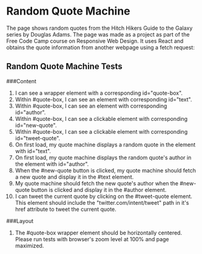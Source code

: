 # Random Quote Machine

The page shows random quotes from the Hitch Hikers Guide to the Galaxy series by Douglas Adams.
The page was made as a project as part of the Free Code Camp course on Responsive Web Design.  It uses React and obtains the quote information from another webpage using a fetch request:

## Random Quote Machine Tests

###Content

1. I can see a wrapper element with a corresponding id="quote-box".
2. Within #quote-box, I can see an element with corresponding id="text".
3. Within #quote-box, I can see an element with corresponding id="author".
4. Within #quote-box, I can see a clickable element with corresponding id="new-quote".
5. Within #quote-box, I can see a clickable <a> element with corresponding id="tweet-quote".
6. On first load, my quote machine displays a random quote in the element with id="text".
7. On first load, my quote machine displays the random quote's author in the element with id="author".
8. When the #new-quote button is clicked, my quote machine should fetch a new quote and display it in the #text element.
9. My quote machine should fetch the new quote's author when the #new-quote button is clicked and display it in the #author element.
10. I can tweet the current quote by clicking on the #tweet-quote <a> element. This <a> element should include the "twitter.com/intent/tweet" path in it's href attribute to tweet the current quote.

###Layout

1. The #quote-box wrapper element should be horizontally centered. Please run tests with browser's zoom level at 100% and page maximized.
